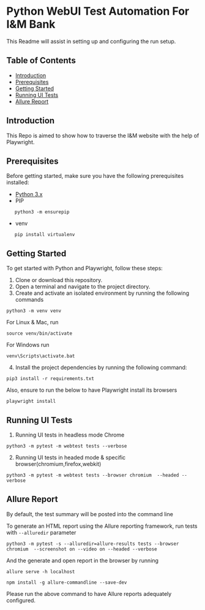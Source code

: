# Python WebUI Test Automation For I&M Bank

This Readme will assist in setting up and configuring the run setup.

## Table of Contents

- [Introduction](#introduction)
- [Prerequisites](#prerequisites)
- [Getting Started](#getting-started)
- [Running UI Tests](#running-ui-tests)
- [Allure Report](#allure-report)

## Introduction

This Repo is aimed to show how to traverse the I&M website with the help of Playwright.

## Prerequisites

Before getting started, make sure you have the following prerequisites installed:

- [Python 3.x](https://www.python.org/downloads/)
- PIP
 ```shell
    python3 -m ensurepip
```
- venv
 ```shell
    pip install virtualenv
```


## Getting Started

To get started with Python and Playwright, follow these steps:

1. Clone or download this repository.
2. Open a terminal and navigate to the project directory.
3. Create and activate an isolated environment by running the following commands
```shell
python3 -m venv venv
```
For Linux & Mac, run 
```shell
source venv/bin/activate
```
For Windows run
```shell
venv\Scripts\activate.bat
```
4. Install the project dependencies by running the following command:
```shell
pip3 install -r requirements.txt
```
Also, ensure to run the below to have Playwright install its browsers
```shell
playwright install
```

## Running UI Tests

1. Running UI tests in headless mode Chrome

```shell
python3 -m pytest -m webtest tests --verbose
```
2. Running UI tests in headed mode & specific browser(chromium,firefox,webkit)

```shell
python3 -m pytest -m webtest tests --browser chromium  --headed --verbose
```

## Allure Report

By default, the test summary will be posted into the command line

To generate an HTML report using the Allure reporting framework, run tests with `--alluredir` parameter

```shell
python3 -m pytest -s --alluredir=allure-results tests --browser chromium  --screenshot on --video on --headed --verbose
```

And the generate and open report in the browser by running
```shell
allure serve -h localhost
```
``` shell
npm install -g allure-commandline --save-dev
```
Please run the above command to have Allure reports adequately configured.

